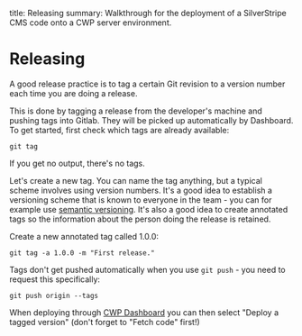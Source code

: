 title: Releasing
summary: Walkthrough for the deployment of a SilverStripe CMS code onto a CWP server environment.

# Releasing

A good release practice is to tag a certain Git revision to a version number each time you are doing a release.

This is done by tagging a release from the developer's machine and pushing tags into Gitlab. They will be picked up
automatically by Dashboard. To get started, first check which tags are already available:

	git tag

If you get no output, there's no tags.

Let's create a new tag. You can name the tag anything, but a typical scheme involves using version numbers. It's a good
idea to establish a versioning scheme that is known to everyone in the team - you can for example use [semantic
versioning](http://semver.org/). It's also a good idea to create annotated tags so the information about the person
doing the release is retained.

Create a new annotated tag called 1.0.0:

	git tag -a 1.0.0 -m "First release."

Tags don't get pushed automatically when you use `git push` - you need to request this specifically:

	git push origin --tags

When deploying through [CWP Dashboard](http://dash.cwp.govt.nz) you can then select "Deploy a tagged version" (don't forget to "Fetch code" first!)
